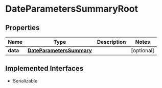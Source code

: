 

# DateParametersSummaryRoot

## Properties

Name | Type | Description | Notes
------------ | ------------- | ------------- | -------------
**data** | [**DateParametersSummary**](DateParametersSummary.md) |  |  [optional]


## Implemented Interfaces

* Serializable


